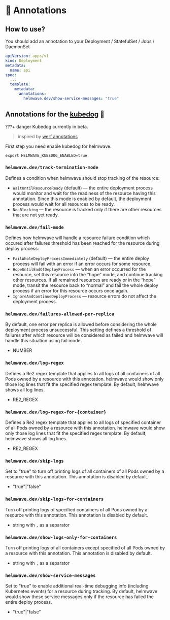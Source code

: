 # 📔 Annotations


## How to use?

You should add an annotation to your Deployment / StatefulSet / Jobs / DaemonSet

```yaml
apiVersion: apps/v1
kind: Deployment
metadata:
  name: api
spec:
  ...
  template:
    metadata:
      annotations:
        helmwave.dev/show-service-messages: "true"
```

## Annotations for the [kubedog](https://github.com/werf/kubedog) 🐶

???+ danger
    Kubedog currently in beta.

> inspired by [werf annotations](https://werf.io/documentation/reference/deploy_annotations.html)


First step you need enable kubedog for helmwave.

```shell
export HELMWAVE_KUBEDOG_ENABLED=true
```



### `helmwave.dev/track-termination-mode`

Defines a condition when helmwave should stop tracking of the resource:

- `WaitUntilResourceReady` (default) — the entire deployment process would monitor and wait for the readiness of the
  resource having this annotation. Since this mode is enabled by default, the deployment process would wait for all
  resources to be ready.
- `NonBlocking` — the resource is tracked only if there are other resources that are not yet ready.

### `helmwave.dev/fail-mode`

Defines how helmwave will handle a resource failure condition which occured after failures threshold has been reached
for the resource during deploy process:

- `FailWholeDeployProcessImmediately` (default) — the entire deploy process will fail with an error if an error occurs
  for some resource.
- `HopeUntilEndOfDeployProcess` — when an error occurred for the resource, set this resource into the “hope” mode, and
  continue tracking other resources. If all remained resources are ready or in the “hope” mode, transit the resource
  back to “normal” and fail the whole deploy process if an error for this resource occurs once again.
- `IgnoreAndContinueDeployProcess` — resource errors do not affect the deployment process.

### `helmwave.dev/failures-allowed-per-replica`

By default, one error per replica is allowed before considering the whole deployment process unsuccessful. This setting
defines a threshold of failures after which resource will be considered as failed and helmwave will handle this
situation using fail mode.

- NUMBER

### `helmwave.dev/log-regex`

Defines a Re2 regex template that applies to all logs of all containers of all Pods owned by a resource with this
annotation. helmwave would show only those log lines that fit the specified regex template. By default, helmwave shows
all log lines.

- RE2_REGEX

### `helmwave.dev/log-regex-for-{container}`

Defines a Re2 regex template that applies to all logs of specified container of all Pods owned by a resource with this
annotation. helmwave would show only those log lines that fit the specified regex template. By default, helmwave shows
all log lines.

- RE2_REGEX

### `helmwave.dev/skip-logs`

Set to "true" to turn off printing logs of all containers of all Pods owned by a resource with this annotation. This
annotation is disabled by default.

- "true"|"false"

### `helmwave.dev/skip-logs-for-containers`

Turn off printing logs of specified containers of all Pods owned by a resource with this annotation. This annotation is
disabled by default.

- string with `,` as a separator

### `helmwave.dev/show-logs-only-for-containers`

Turn off printing logs of all containers except specified of all Pods owned by a resource with this annotation. This
annotation is disabled by default.

- string with `,` as a separator

### `helmwave.dev/show-service-messages`

Set to "true" to enable additional real-time debugging info (including Kubernetes events) for a resource during
tracking. By default, helmwave would show these service messages only if the resource has failed the entire deploy
process.

- "true"|"false"
